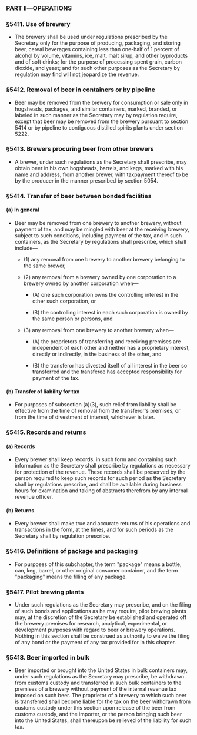 ### PART II—OPERATIONS

### §5411. Use of brewery
* The brewery shall be used under regulations prescribed by the Secretary only for the purpose of producing, packaging, and storing beer, cereal beverages containing less than one-half of 1 percent of alcohol by volume, vitamins, ice, malt, malt sirup, and other byproducts and of soft drinks; for the purpose of processing spent grain, carbon dioxide, and yeast; and for such other purposes as the Secretary by regulation may find will not jeopardize the revenue.

### §5412. Removal of beer in containers or by pipeline
* Beer may be removed from the brewery for consumption or sale only in hogsheads, packages, and similar containers, marked, branded, or labeled in such manner as the Secretary may by regulation require, except that beer may be removed from the brewery pursuant to section 5414 or by pipeline to contiguous distilled spirits plants under section 5222.

### §5413. Brewers procuring beer from other brewers
* A brewer, under such regulations as the Secretary shall prescribe, may obtain beer in his own hogsheads, barrels, and kegs, marked with his name and address, from another brewer, with taxpayment thereof to be by the producer in the manner prescribed by section 5054.

### §5414. Transfer of beer between bonded facilities
#### (a) In general
* Beer may be removed from one brewery to another brewery, without payment of tax, and may be mingled with beer at the receiving brewery, subject to such conditions, including payment of the tax, and in such containers, as the Secretary by regulations shall prescribe, which shall include—

  * (1) any removal from one brewery to another brewery belonging to the same brewer,

  * (2) any removal from a brewery owned by one corporation to a brewery owned by another corporation when—

    * (A) one such corporation owns the controlling interest in the other such corporation, or

    * (B) the controlling interest in each such corporation is owned by the same person or persons, and


  * (3) any removal from one brewery to another brewery when—

    * (A) the proprietors of transferring and receiving premises are independent of each other and neither has a proprietary interest, directly or indirectly, in the business of the other, and

    * (B) the transferor has divested itself of all interest in the beer so transferred and the transferee has accepted responsibility for payment of the tax.

#### (b) Transfer of liability for tax
* For purposes of subsection (a)(3), such relief from liability shall be effective from the time of removal from the transferor's premises, or from the time of divestment of interest, whichever is later.

### §5415. Records and returns
#### (a) Records
* Every brewer shall keep records, in such form and containing such information as the Secretary shall prescribe by regulations as necessary for protection of the revenue. These records shall be preserved by the person required to keep such records for such period as the Secretary shall by regulations prescribe, and shall be available during business hours for examination and taking of abstracts therefrom by any internal revenue officer.

#### (b) Returns
* Every brewer shall make true and accurate returns of his operations and transactions in the form, at the times, and for such periods as the Secretary shall by regulation prescribe.

### §5416. Definitions of package and packaging
* For purposes of this subchapter, the term "package" means a bottle, can, keg, barrel, or other original consumer container, and the term "packaging" means the filling of any package.

### §5417. Pilot brewing plants
* Under such regulations as the Secretary may prescribe, and on the filing of such bonds and applications as he may require, pilot brewing plants may, at the discretion of the Secretary be established and operated off the brewery premises for research, analytical, experimental, or development purposes with regard to beer or brewery operations. Nothing in this section shall be construed as authority to waive the filing of any bond or the payment of any tax provided for in this chapter.

### §5418. Beer imported in bulk
* Beer imported or brought into the United States in bulk containers may, under such regulations as the Secretary may prescribe, be withdrawn from customs custody and transferred in such bulk containers to the premises of a brewery without payment of the internal revenue tax imposed on such beer. The proprietor of a brewery to which such beer is transferred shall become liable for the tax on the beer withdrawn from customs custody under this section upon release of the beer from customs custody, and the importer, or the person bringing such beer into the United States, shall thereupon be relieved of the liability for such tax.
